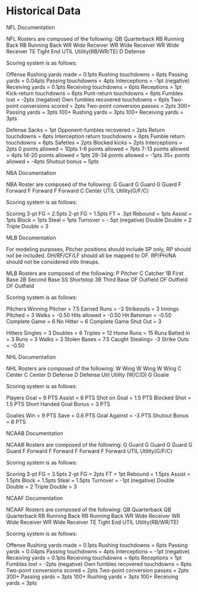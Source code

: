 # Historical Data



NFL Documentation

NFL Rosters are composed of the following: 
QB Quarterback
RB Running Back
RB Running Back
WR Wide Receiver 
WR Wide Receiver 
WR Wide Receiver 
TE Tight End 
UTIL Utility(RB/WR/TE) 
D Defense

Scoring system is as follows:

Offense
Rushing yards made = 0.1pts
Rushing touchdowns = 6pts
Passing yards = 0.04pts
Passing touchdowns = 4pts
Interceptions = -1pt (negative)
Receiving yards = 0.1pts
Receiving touchdowns = 6pts
Receptions = 1pt
Kick-return touchdowns = 6pts
Punt-return touchdowns = 6pts
Fumbles lost = -2pts (negative)
Own fumbles recovered touchdowns = 6pts
Two-point conversions scored = 2pts
Two-point conversion passes = 2pts
300+ Passing yards = 3pts
100+ Rushing yards = 3pts
100+ Receiving yards = 3pts

Defense
Sacks = 1pt
Opponent-fumbles recovered = 2pts
Return touchdowns = 6pts
Interception return touchdowns = 6pts
Fumble return touchdowns = 6pts
Safeties = 2pts
Blocked kicks = 2pts
Interceptions = 2pts 0 points allowed = 10pts
1-6 points allowed = 7pts
7-13 points allowed = 4pts
14-20 points allowed = 1pts
28-34 points allowed = -1pts
35+ points allowed = -4pts
Shutout bonus = 5pts





NBA Documentation

NBA Roster are composed of the following:
G Guard
G Guard
G Guard
F Forward
F Forward
F Forward
C Center
UTIL Utility(G/F/C)

Scoring system is as follows:

Scoring
3-pt FG = 2.5pts
2-pt FG = 1.5pts
FT = .5pt
Rebound = 1pts
Assist = 1pts
Block = 1pts
Steal = 1pts
Turnover = -.5pt (negative)
Double Double = 2
Triple Double = 3






MLB Documentation

For modeling purposes, Pitcher positions should include SP only, RP should not be included.  DH/RF/CF/LF should all be mapped to OF. RP/PH/NA should not be considered into lineups.

MLB Rosters are composed of the following:
P Pitcher
C Catcher
1B First Base
2B Second Base
SS Shortstop
3B Third Base
OF Outfield
OF Outfield
OF Outfield

Scoring system is as follows:

Pitchers
Winning Pitcher = 7.5
Earned Runs = -3
Strikeouts = 3
Innings Pitched = 3
Walks = -0.50
Hits allowed = -0.50
Hit Batsman = -0.50
Complete Game = 6
No Hitter = 6
Complete Game Shut Out = 3

Hitters
Singles = 3
Doubles = 6
Triples = 12
Home Runs = 15
Runs Batted In = 3
Runs = 3
Walks = 3
Stolen Bases = 7.5
Caught Stealing= -3
Strike Outs = -0.50






NHL Documentation

NHL Rosters are composed of the following:
W Wing
W Wing
W Wing
C Center
C Center
D Defense
D Defense
Util Utility (W/C/D)
G Goalie

Scoring system is as follows:

Players
Goal = 9 PTS
Assist = 6 PTS
Shot on Goal = 1.5 PTS
Blocked Shot = 1.5 PTS
Short Handed Goal Bonus = 3 PTS

Goalies
Win = 9 PTS
Save = 0.6 PTS
Goal Against = -3 PTS
Shutout Bonus = 6 PTS






NCAAB Documentation

NCAAB Rosters are composed of the following:
G Guard
G Guard
G Guard
G Guard
F Forward
F Forward
F Forward
F Forward
UTIL Utility(G/F/C)

Scoring system is as follows:

Scoring
3-pt FG = 3.5pts
2-pt FG = 2pts
FT = 1pt
Rebound = 1.5pts
Assist = 1.5pts
Block = 1.5pts
Steal = 1.5pts
Turnover = -1pt (negative)
Double Double = 2
Triple Double = 3







NCAAF Documentation

NCAAF Rosters are composed of the following:
QB Quarterback
QB Quarterback
RB Running Back
RB Running Back
WR Wide Receiver
WR Wide Receiver
WR Wide Receiver
TE Tight End
UTIL Utility(RB/WR/TE)

Scoring system is as follows:

Offense
Rushing yards made = 0.1pts
Rushing touchdowns = 6pts
Passing yards = 0.04pts
Passing touchdowns = 4pts
Interceptions = -1pt (negative)
Receiving yards = 0.1pts
Receiving touchdowns = 6pts
Receptions = 1pt
Fumbles lost = -2pts (negative)
Own fumbles recovered touchdowns = 6pts
Two-point conversions scored = 2pts
Two-point conversion passes = 2pts
300+ Passing yards = 3pts
100+ Rushing yards = 3pts
100+ Receiving yards = 3pts
